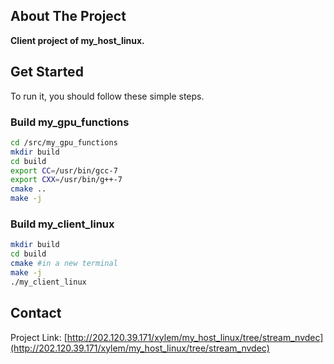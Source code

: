 ## About The Project

**Client project of my_host_linux.**

## Get Started
To run it, you should follow these simple steps.

### Build my_gpu_functions
```sh
cd /src/my_gpu_functions
mkdir build
cd build
export CC=/usr/bin/gcc-7
export CXX=/usr/bin/g++-7
cmake ..
make -j
```

### Build my_client_linux
```sh
mkdir build
cd build
cmake #in a new terminal
make -j
./my_client_linux
```

<!-- CONTACT -->

## Contact

Project Link: [http://202.120.39.171/xylem/my_host_linux/tree/stream_nvdec](http://202.120.39.171/xylem/my_host_linux/tree/stream_nvdec)

